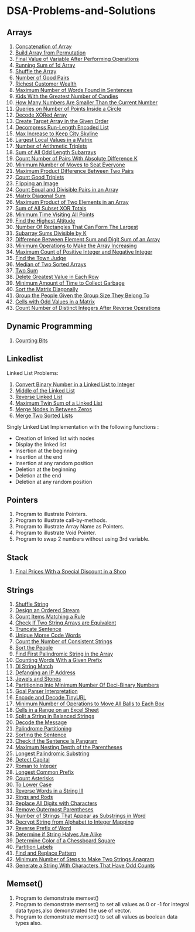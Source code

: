 # DSA-Problems-and-Solutions

## Arrays

1. [Concatenation of Array](https://leetcode.com/problems/concatenation-of-array/)
2. [Build Array from Permutation](https://leetcode.com/problems/build-array-from-permutation/)
3. [Final Value of Variable After Performing Operations](https://leetcode.com/problems/final-value-of-variable-after-performing-operations/)
4. [Running Sum of 1d Array](https://leetcode.com/problems/running-sum-of-1d-array/)
5. [Shuffle the Array](https://leetcode.com/problems/shuffle-the-array/)
6. [Number of Good Pairs](https://leetcode.com/problems/number-of-good-pairs/)
7. [Richest Customer Wealth](https://leetcode.com/problems/richest-customer-wealth/)
8. [Maximum Number of Words Found in Sentences](https://leetcode.com/problems/maximum-number-of-words-found-in-sentences/)
9. [Kids With the Greatest Number of Candies](https://leetcode.com/problems/kids-with-the-greatest-number-of-candies/)
10. [How Many Numbers Are Smaller Than the Current Number](https://leetcode.com/problems/how-many-numbers-are-smaller-than-the-current-number/)
11. [Queries on Number of Points Inside a Circle](https://leetcode.com/problems/queries-on-number-of-points-inside-a-circle/) 
12. [Decode XORed Array](https://leetcode.com/problems/decode-xored-array/description/)
13. [Create Target Array in the Given Order](https://leetcode.com/problems/create-target-array-in-the-given-order/description/)
14. [Decompress Run-Length Encoded List](https://leetcode.com/problems/decompress-run-length-encoded-list/)
15. [Max Increase to Keep City Skyline](https://leetcode.com/problems/max-increase-to-keep-city-skyline/description/)
16. [Largest Local Values in a Matrix](https://leetcode.com/problems/largest-local-values-in-a-matrix/description/)
17. [Number of Arithmetic Triplets](https://leetcode.com/problems/number-of-arithmetic-triplets/description/)
18. [Sum of All Odd Length Subarrays](https://leetcode.com/problems/sum-of-all-odd-length-subarrays/description/)
19. [Count Number of Pairs With Absolute Difference K](https://leetcode.com/problems/count-number-of-pairs-with-absolute-difference-k/description/)
20. [Minimum Number of Moves to Seat Everyone](https://leetcode.com/problems/minimum-number-of-moves-to-seat-everyone/)
21. [Maximum Product Difference Between Two Pairs](https://leetcode.com/problems/maximum-product-difference-between-two-pairs/description/)
22. [Count Good Triplets](https://leetcode.com/problems/count-good-triplets/description/)
23. [Flipping an Image](https://leetcode.com/problems/flipping-an-image/description/)
24. [Count Equal and Divisible Pairs in an Array](https://leetcode.com/problems/count-equal-and-divisible-pairs-in-an-array/description/)
25. [Matrix Diagonal Sum](https://leetcode.com/problems/matrix-diagonal-sum/description/)
26. [Maximum Product of Two Elements in an Array](https://leetcode.com/problems/maximum-product-of-two-elements-in-an-array/description/)
27. [Sum of All Subset XOR Totals](https://leetcode.com/problems/sum-of-all-subset-xor-totals/description/)
28. [Minimum Time Visiting All Points](https://leetcode.com/problems/minimum-time-visiting-all-points/description/)
29. [Find the Highest Altitude](https://leetcode.com/problems/find-the-highest-altitude/description/)
30. [Number Of Rectangles That Can Form The Largest](https://leetcode.com/problems/number-of-rectangles-that-can-form-the-largest-square/description/)
31. [Subarray Sums Divisible by K](https://leetcode.com/problems/subarray-sums-divisible-by-k/description/)
32. [Difference Between Element Sum and Digit Sum of an Array](https://leetcode.com/problems/difference-between-element-sum-and-digit-sum-of-an-array/description/)
33. [Minimum Operations to Make the Array Increasing](https://leetcode.com/problems/minimum-operations-to-make-the-array-increasing/description/)
34. [Maximum Count of Positive Integer and Negative Integer](https://leetcode.com/problems/maximum-count-of-positive-integer-and-negative-integer/)
35. [Find the Town Judge](https://leetcode.com/problems/find-the-town-judge/description/)
36. [Median of Two Sorted Arrays](https://leetcode.com/problems/median-of-two-sorted-arrays/description/)
37. [Two Sum](https://leetcode.com/problems/two-sum/description/)
38. [Delete Greatest Value in Each Row](https://leetcode.com/problems/delete-greatest-value-in-each-row/description/)
39. [Minimum Amount of Time to Collect Garbage](https://leetcode.com/problems/minimum-amount-of-time-to-collect-garbage/description/)
40. [Sort the Matrix Diagonally](https://leetcode.com/problems/sort-the-matrix-diagonally/description/)
41. [Group the People Given the Group Size They Belong To](https://leetcode.com/problems/group-the-people-given-the-group-size-they-belong-to/description/)
42. [Cells with Odd Values in a Matrix](https://leetcode.com/problems/cells-with-odd-values-in-a-matrix/description/)
43. [Count Number of Distinct Integers After Reverse Operations](https://leetcode.com/problems/count-number-of-distinct-integers-after-reverse-operations/description/)

## Dynamic Programming

1. [Counting Bits](https://leetcode.com/problems/counting-bits/submissions/890191449/)

## Linkedlist

Linked List Problems:
1. [Convert Binary Number in a Linked List to Integer](https://leetcode.com/problems/convert-binary-number-in-a-linked-list-to-integer/description/)
2. [Middle of the Linked List](https://leetcode.com/problems/middle-of-the-linked-list/description/)
3. [Reverse Linked List](https://leetcode.com/problems/reverse-linked-list/description/)
4. [Maximum Twin Sum of a Linked List](https://leetcode.com/problems/maximum-twin-sum-of-a-linked-list/description/)
5. [Merge Nodes in Between Zeros](https://leetcode.com/problems/merge-nodes-in-between-zeros/description/)
6. [Merge Two Sorted Lists](https://leetcode.com/problems/merge-two-sorted-lists/description/)

Singly Linked List Implementation with the following functions :
- Creation of linked list with nodes
- Display the linked list
- Insertion at the beginning
- Insertion at the end
- Insertion at any random position
- Deletion at the beginning
- Deletion at the end
- Deletion at any random position

## Pointers

1. Program to illustrate Pointers.
2. Program to illustrate call-by-methods.
3. Program to illustrate Array Name as Pointers.
4. Program to illustrate Void Pointer.
5. Program to swap 2 numbers without using 3rd variable.

## Stack
1. [Final Prices With a Special Discount in a Shop](https://leetcode.com/problems/final-prices-with-a-special-discount-in-a-shop/description/)

## Strings
1. [Shuffle String](https://leetcode.com/problems/shuffle-string/description/)
2. [Design an Ordered Stream](https://leetcode.com/problems/design-an-ordered-stream/description/)
3. [Count Items Matching a Rule](https://leetcode.com/problems/count-items-matching-a-rule/description/)
4. [Check If Two String Arrays are Equivalent](https://leetcode.com/problems/check-if-two-string-arrays-are-equivalent/description/)
5. [Truncate Sentence](https://leetcode.com/problems/truncate-sentence/description/)
6. [Unique Morse Code Words](https://leetcode.com/problems/unique-morse-code-words/description/)
7. [Count the Number of Consistent Strings](https://leetcode.com/problems/count-the-number-of-consistent-strings/description/)
8. [Sort the People](https://leetcode.com/problems/sort-the-people/description/)
9. [Find First Palindromic String in the Array](https://leetcode.com/problems/find-first-palindromic-string-in-the-array/description/)
10. [Counting Words With a Given Prefix](https://leetcode.com/problems/counting-words-with-a-given-prefix/description/)
11. [DI String Match](https://leetcode.com/problems/di-string-match/description/)
12. [Defanging an IP Address](https://leetcode.com/problems/defanging-an-ip-address/description/)
13. [Jewels and Stones](https://leetcode.com/problems/jewels-and-stones/)
14. [Partitioning Into Minimum Number Of Deci-Binary Numbers](https://leetcode.com/problems/partitioning-into-minimum-number-of-deci-binary-numbers/description/)
15. [Goal Parser Interpretation](https://leetcode.com/problems/goal-parser-interpretation/description/)
16. [Encode and Decode TinyURL](https://leetcode.com/problems/encode-and-decode-tinyurl/description/)
17. [Minimum Number of Operations to Move All Balls to Each Box](https://leetcode.com/problems/minimum-number-of-operations-to-move-all-balls-to-each-box/description/)
18. [Cells in a Range on an Excel Sheet](https://leetcode.com/problems/cells-in-a-range-on-an-excel-sheet/description/)
19. [Split a String in Balanced Strings](https://github.com/sanidhyajadaun/DSA-Problems-and-Solutions)
20. [Decode the Message](https://leetcode.com/problems/decode-the-message/description/)
21. [Palindrome Partitioning](https://leetcode.com/problems/palindrome-partitioning/description/)
22. [Sorting the Sentence](https://leetcode.com/problems/sorting-the-sentence/description/)
23. [Check if the Sentence Is Pangram](https://leetcode.com/problems/check-if-the-sentence-is-pangram/description/)
24. [Maximum Nesting Depth of the Parentheses](https://leetcode.com/problems/maximum-nesting-depth-of-the-parentheses/description/)
25. [Longest Palindromic Substring](https://leetcode.com/problems/longest-palindromic-substring/description/)
26. [Detect Capital](https://leetcode.com/problems/detect-capital/description/)
27. [Roman to Integer](https://leetcode.com/problems/roman-to-integer/description/)
28. [Longest Common Prefix](https://leetcode.com/problems/longest-common-prefix/description/)
29. [Count Asterisks](https://leetcode.com/problems/count-asterisks/description/)
30. [To Lower Case](https://leetcode.com/problems/to-lower-case/description/)
31. [Reverse Words in a String III](https://leetcode.com/problems/reverse-words-in-a-string-iii/description/)
32. [Rings and Rods](https://leetcode.com/problems/rings-and-rods/description/)
33. [Replace All Digits with Characters](https://leetcode.com/problems/replace-all-digits-with-characters/description/)
34. [Remove Outermost Parentheses](https://leetcode.com/problems/remove-outermost-parentheses/description/)
35. [Number of Strings That Appear as Substrings in Word](https://leetcode.com/problems/number-of-strings-that-appear-as-substrings-in-word/description/)
36. [Decrypt String from Alphabet to Integer Mapping](https://leetcode.com/problems/decrypt-string-from-alphabet-to-integer-mapping/description/)
37. [Reverse Prefix of Word](https://leetcode.com/problems/reverse-prefix-of-word/description/)
38. [Determine if String Halves Are Alike](https://leetcode.com/problems/determine-if-string-halves-are-alike/description/)
39. [Determine Color of a Chessboard Square](https://leetcode.com/problems/determine-color-of-a-chessboard-square/description/)
40. [Partition Labels](https://leetcode.com/problems/partition-labels/description/)
41. [Find and Replace Pattern](https://leetcode.com/problems/find-and-replace-pattern/description/)
42. [Minimum Number of Steps to Make Two Strings Anagram](https://leetcode.com/problems/minimum-number-of-steps-to-make-two-strings-anagram/description/)
43. [Generate a String With Characters That Have Odd Counts](https://leetcode.com/problems/generate-a-string-with-characters-that-have-odd-counts/description/)

## Memset()

1. Program to demonstrate memset()
2. Program to demonstrate  memset() to set all values as 0 or -1 for integral data types,also demonstrated the use of vector.
3. Program to demonstrate  memset() to set all values as boolean data types also.
